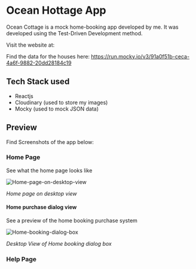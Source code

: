 # Ocean Hottage App
Ocean Cottage is a mock home-booking app developed by me. It was developed using the Test-Driven Development method.

Visit the website at: 

Find the data for the houses here: https://run.mocky.io/v3/91a0f51b-ceca-4a6f-9882-20dd28184c19

## Tech Stack used

* Reactjs
* Cloudinary (used to store my images)
* Mocky (used to mock JSON data)

## Preview

Find Screenshots of the app below:

### Home Page

See what the home page looks like

![Home-page-on-desktop-view](https://res.cloudinary.com/hellodewa/image/upload/v1622485958/Ocean%20cottage/imgs/readme%20imgs/home_page_in_desktop_view_semycs.png)

 *Home page on desktop view*

#### Home purchase dialog view

See a preview of the home booking purchase system

![Home-booking-dialog-box](https://res.cloudinary.com/hellodewa/image/upload/v1622485957/Ocean%20cottage/imgs/readme%20imgs/home_purchase_dialog_813_duyw68.png)

 *Desktop View of Home booking dialog box*

### Help Page